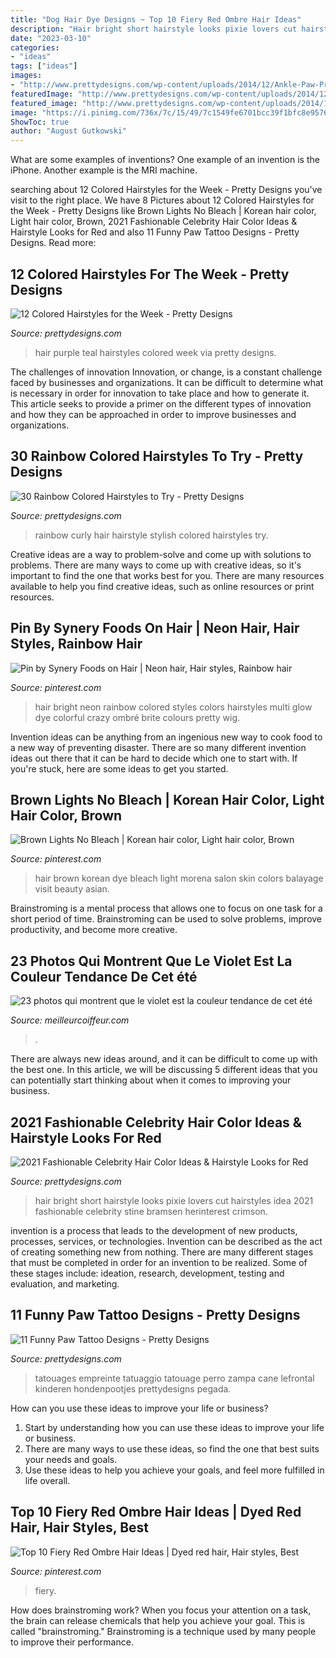 ```yaml
---
title: "Dog Hair Dye Designs ~ Top 10 Fiery Red Ombre Hair Ideas"
description: "Hair bright short hairstyle looks pixie lovers cut hairstyles idea 2021 fashionable celebrity stine bramsen herinterest crimson"
date: "2023-03-10"
categories:
- "ideas"
tags: ["ideas"]
images:
- "http://www.prettydesigns.com/wp-content/uploads/2014/12/Ankle-Paw-Print.jpg"
featuredImage: "http://www.prettydesigns.com/wp-content/uploads/2014/12/Ankle-Paw-Print.jpg"
featured_image: "http://www.prettydesigns.com/wp-content/uploads/2014/12/Ankle-Paw-Print.jpg"
image: "https://i.pinimg.com/736x/7c/15/49/7c1549fe6701bcc39f1bfc8e9576a6c2.jpg"
ShowToc: true
author: "August Gutkowski"
---
```



What are some examples of inventions?
One example of an invention is the iPhone. Another example is the MRI machine.

	

		
searching about 12 Colored Hairstyles for the Week - Pretty Designs you've visit to the right place. We have 8 Pictures about 12 Colored Hairstyles for the Week - Pretty Designs like Brown Lights No Bleach | Korean hair color, Light hair color, Brown, 2021 Fashionable Celebrity Hair Color Ideas &amp; Hairstyle Looks for Red and also 11 Funny Paw Tattoo Designs - Pretty Designs. Read more:
		
    
## 12 Colored Hairstyles For The Week - Pretty Designs

<img loading=lazy src="https://www.prettydesigns.com/wp-content/uploads/2014/07/Teal-and-Purple-Hair.jpg" onerror="this.onerror=null;this.src='https://tse3.mm.bing.net/th?id=OIP.xtAmbuWOgZRj_d6Y5DXhDAHaJ4&amp;pid=15.1';" alt="12 Colored Hairstyles for the Week - Pretty Designs">

_Source: prettydesigns.com_

>hair purple teal hairstyles colored week via pretty designs. 

	

The challenges of innovation
Innovation, or change, is a constant challenge faced by businesses and organizations. It can be difficult to determine what is necessary in order for innovation to take place and how to generate it. This article seeks to provide a primer on the different types of innovation and how they can be approached in order to improve businesses and organizations.

    
## 30 Rainbow Colored Hairstyles To Try - Pretty Designs

<img loading=lazy src="http://www.prettydesigns.com/wp-content/uploads/2014/05/Stylish-Curly-Hairstyle-with-Rainbow-Hair.jpg" onerror="this.onerror=null;this.src='https://tse2.mm.bing.net/th?id=OIP.X5_V72sUwO-brZ3GirCHkQHaHa&amp;pid=15.1';" alt="30 Rainbow Colored Hairstyles to Try - Pretty Designs">

_Source: prettydesigns.com_

>rainbow curly hair hairstyle stylish colored hairstyles try. 

	

Creative ideas are a way to problem-solve and come up with solutions to problems. There are many ways to come up with creative ideas, so it's important to find the one that works best for you. There are many resources available to help you find creative ideas, such as online resources or print resources.

    
## Pin By Synery Foods On Hair | Neon Hair, Hair Styles, Rainbow Hair

<img loading=lazy src="https://i.pinimg.com/736x/9a/63/65/9a6365771d985cd5761890274f19fc1b--bright-hair-colorful-hair.jpg" onerror="this.onerror=null;this.src='https://tse1.mm.bing.net/th?id=OIP.VwheOBaVbI1U4XS2Lbj7KgHaLH&amp;pid=15.1';" alt="Pin by Synery Foods on Hair | Neon hair, Hair styles, Rainbow hair">

_Source: pinterest.com_

>hair bright neon rainbow colored styles colors hairstyles multi glow dye colorful crazy ombré brite colours pretty wig. 

	

Invention ideas can be anything from an ingenious new way to cook food to a new way of preventing disaster. There are so many different invention ideas out there that it can be hard to decide which one to start with. If you're stuck, here are some ideas to get you started.

    
## Brown Lights No Bleach | Korean Hair Color, Light Hair Color, Brown

<img loading=lazy src="https://i.pinimg.com/736x/3d/11/15/3d1115e745d03c04e3dbb43767902828.jpg" onerror="this.onerror=null;this.src='https://tse2.mm.bing.net/th?id=OIP.Lci9nvOZAJO5ogcH9jK6RgHaJQ&amp;pid=15.1';" alt="Brown Lights No Bleach | Korean hair color, Light hair color, Brown">

_Source: pinterest.com_

>hair brown korean dye bleach light morena salon skin colors balayage visit beauty asian. 

	

Brainstroming is a mental process that allows one to focus on one task for a short period of time. Brainstroming can be used to solve problems, improve productivity, and become more creative.

    
## 23 Photos Qui Montrent Que Le Violet Est La Couleur Tendance De Cet été

<img loading=lazy src="https://cdn.meilleurcoiffeur.com/82/40/1432200118-3-orig.JPG" onerror="this.onerror=null;this.src='https://tse3.mm.bing.net/th?id=OIP.PvKly30sx5T96pXgHFWqRQHaKx&amp;pid=15.1';" alt="23 photos qui montrent que le violet est la couleur tendance de cet été">

_Source: meilleurcoiffeur.com_

>. 

	

There are always new ideas around, and it can be difficult to come up with the best one. In this article, we will be discussing 5 different ideas that you can potentially start thinking about when it comes to improving your business.

    
## 2021 Fashionable Celebrity Hair Color Ideas &amp; Hairstyle Looks For Red

<img loading=lazy src="http://www.prettydesigns.com/wp-content/uploads/2014/11/Bright-Red-Short-Hair.jpg" onerror="this.onerror=null;this.src='https://tse3.mm.bing.net/th?id=OIP.jXI9Gn-pto37Mj2OxSwwEAHaKZ&amp;pid=15.1';" alt="2021 Fashionable Celebrity Hair Color Ideas &amp; Hairstyle Looks for Red">

_Source: prettydesigns.com_

>hair bright short hairstyle looks pixie lovers cut hairstyles idea 2021 fashionable celebrity stine bramsen herinterest crimson. 

	

invention is a process that leads to the development of new products, processes, services, or technologies. Invention can be described as the act of creating something new from nothing. There are many different stages that must be completed in order for an invention to be realized. Some of these stages include: ideation, research, development, testing and evaluation, and marketing.

    
## 11 Funny Paw Tattoo Designs - Pretty Designs

<img loading=lazy src="http://www.prettydesigns.com/wp-content/uploads/2014/12/Ankle-Paw-Print.jpg" onerror="this.onerror=null;this.src='https://tse2.mm.bing.net/th?id=OIP.wh-gMecxL74OfFJ0ktYQggHaIL&amp;pid=15.1';" alt="11 Funny Paw Tattoo Designs - Pretty Designs">

_Source: prettydesigns.com_

>tatouages empreinte tatuaggio tatouage perro zampa cane lefrontal kinderen hondenpootjes prettydesigns pegada. 

	

How can you use these ideas to improve your life or business?
1. Start by understanding how you can use these ideas to improve your life or business.
2. There are many ways to use these ideas, so find the one that best suits your needs and goals.
3. Use these ideas to help you achieve your goals, and feel more fulfilled in life overall.

    
## Top 10 Fiery Red Ombre Hair Ideas | Dyed Red Hair, Hair Styles, Best

<img loading=lazy src="https://i.pinimg.com/736x/7c/15/49/7c1549fe6701bcc39f1bfc8e9576a6c2.jpg" onerror="this.onerror=null;this.src='https://tse3.mm.bing.net/th?id=OIP.B-L_6fXjOTsU253mCgAPAQHaKP&amp;pid=15.1';" alt="Top 10 Fiery Red Ombre Hair Ideas | Dyed red hair, Hair styles, Best">

_Source: pinterest.com_

>fiery. 

	

How does brainstroming work?
When you focus your attention on a task, the brain can release chemicals that help you achieve your goal. This is called "brainstroming." Brainstroming is a technique used by many people to improve their performance.

